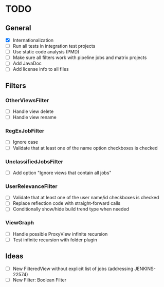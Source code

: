 # TODO

## General

* [x] Internationalization
* [ ] Run all tests in integration test projects
* [ ] Use static code analysis (PMD)
* [ ] Make sure all filters work with pipeline jobs and matrix projects
* [ ] Add JavaDoc
* [ ] Add license info to all files

## Filters

### OtherViewsFilter

* [ ] Handle view delete
* [ ] Handle view rename

### RegExJobFilter

* [ ] Ignore case
* [ ] Validate that at least one of the name option checkboxes is checked

### UnclassifiedJobsFilter

* [ ] Add option "Ignore views that contain all jobs"

### UserRelevanceFilter

* [ ] Validate that at least one of the user name/id checkboxes is checked
* [ ] Replace reflection code with straight-forward calls
* [ ] Conditionally show/hide build trend type when needed

### ViewGraph

* [ ] Handle possible ProxyView infinite recursion
* [ ] Test infinite recursion with folder plugin

## Ideas

* [ ] New FilteredView without explicit list of jobs (addressing JENKINS-22574)
* [ ] New Filter: Boolean Filter
